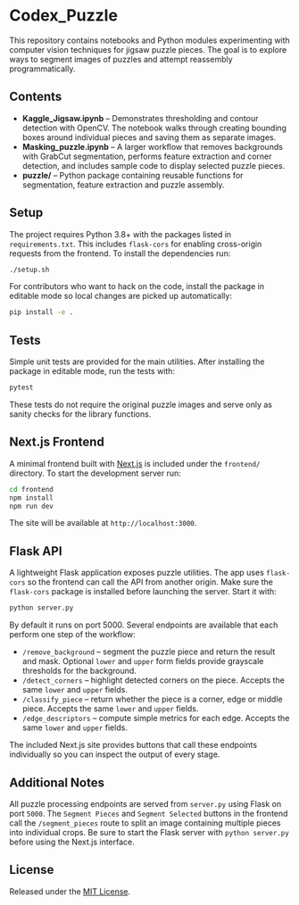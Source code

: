 # Codex_Puzzle

This repository contains notebooks and Python modules experimenting with computer vision techniques for jigsaw puzzle pieces. The goal is to explore ways to segment images of puzzles and attempt reassembly programmatically.

## Contents

- **Kaggle_Jigsaw.ipynb** – Demonstrates thresholding and contour detection with OpenCV. The notebook walks through creating bounding boxes around individual pieces and saving them as separate images.
- **Masking_puzzle.ipynb** – A larger workflow that removes backgrounds with GrabCut segmentation, performs feature extraction and corner detection, and includes sample code to display selected puzzle pieces.
- **puzzle/** – Python package containing reusable functions for segmentation, feature extraction and puzzle assembly.

## Setup

The project requires Python 3.8+ with the packages listed in `requirements.txt`. This includes `flask-cors` for enabling cross-origin requests from the frontend. To install the dependencies run:

```bash
./setup.sh
```

For contributors who want to hack on the code, install the package in editable
mode so local changes are picked up automatically:

```bash
pip install -e .
```

## Tests

Simple unit tests are provided for the main utilities. After installing the
package in editable mode, run the tests with:

```bash
pytest
```

These tests do not require the original puzzle images and serve only as sanity checks for the library functions.

## Next.js Frontend

A minimal frontend built with [Next.js](https://nextjs.org/) is included under the
`frontend/` directory. To start the development server run:

```bash
cd frontend
npm install
npm run dev
```

The site will be available at `http://localhost:3000`.


## Flask API

A lightweight Flask application exposes puzzle utilities. The app uses
`flask-cors` so the frontend can call the API from another origin. Make sure the
`flask-cors` package is installed before launching the server. Start it with:

```bash
python server.py
```

By default it runs on port 5000. Several endpoints are available that each
perform one step of the workflow:

- `/remove_background` – segment the puzzle piece and return the result and mask. Optional `lower` and `upper` form fields provide grayscale thresholds for the background.
- `/detect_corners` – highlight detected corners on the piece. Accepts the same `lower` and `upper` fields.
- `/classify_piece` – return whether the piece is a corner, edge or middle piece. Accepts the same `lower` and `upper` fields.
- `/edge_descriptors` – compute simple metrics for each edge. Accepts the same `lower` and `upper` fields.

The included Next.js site provides buttons that call these endpoints
individually so you can inspect the output of every stage.

## Additional Notes

All puzzle processing endpoints are served from `server.py` using Flask on
port `5000`. The `Segment Pieces` and `Segment Selected` buttons in the
frontend call the `/segment_pieces` route to split an image containing
multiple pieces into individual crops. Be sure to start the Flask server
with `python server.py` before using the Next.js interface.




## License
Released under the [MIT License](LICENSE).
